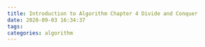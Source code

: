 ```yaml
---
title: Introduction to Algorithm Chapter 4 Divide and Conquer
date: 2020-09-03 16:34:37
tags:
categories: algorithm
---
```

